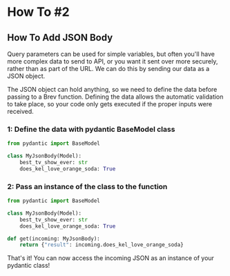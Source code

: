 # How To #2
## How To Add JSON Body

Query parameters can be used for simple variables, but often you'll have more complex data to send to API, or you want it sent over more securely, rather than as part of the URL. We can do this by sending our data as a JSON object. 

The JSON object can hold anything, so we need to define the data before passing to a Brev function. Defining the data allows the automatic validation to take place, so your code only gets executed if the proper inputs were received.

### 1: Define the data with pydantic BaseModel class
```python
from pydantic import BaseModel

class MyJsonBody(Model):
    best_tv_show_ever: str
    does_kel_love_orange_soda: True
```


### 2: Pass an instance of the class to the function
```python  hl_lines="8"
from pydantic import BaseModel

class MyJsonBody(Model):
    best_tv_show_ever: str
    does_kel_love_orange_soda: True

def get(incoming: MyJsonBody):
    return {"result": incoming.does_kel_love_orange_soda}
```

That's it! You can now access the incoming JSON as an instance of your pydantic class!
